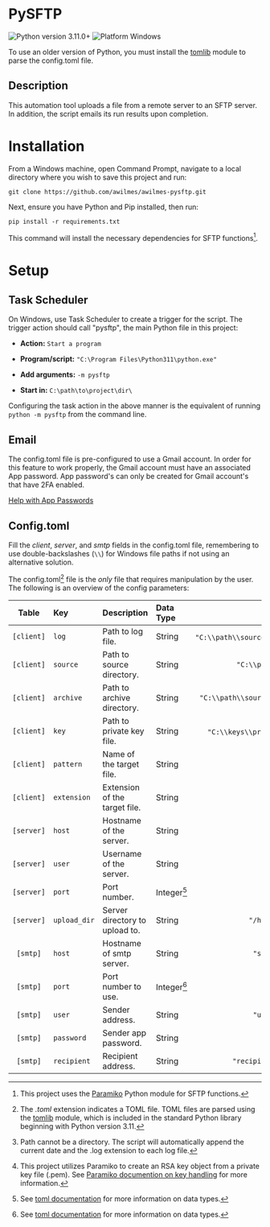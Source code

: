 # PySFTP

<picture>
    <img alt="Python version 3.11.0+" src="https://img.shields.io/badge/python-^3.11.0-brightgreen">
</picture>

<picture>
    <img alt="Platform Windows" src="https://img.shields.io/badge/platform-Windows 10, Server 2016-blue">
</picture>

To use an older version of Python, you must install the [tomlib](https://docs.python.org/3.11/library/tomllib.html) module to parse the config.toml file.

## Description

This automation tool uploads a file from a remote server to an SFTP server. In addition, the script emails its run results upon completion.

# Installation

From a Windows machine, open Command Prompt, navigate to a local directory where you wish to save this project and run: 

`git clone https://github.com/awilmes/awilmes-pysftp.git`

Next, ensure you have Python and Pip installed, then run:

`pip install -r requirements.txt`

This command will install the necessary dependencies for SFTP functions[^1].
[^1]: This project uses the [Paramiko](https://www.paramiko.org/) Python module for SFTP functions.

# Setup

## Task Scheduler

On Windows, use Task Scheduler to create a trigger for the script. The trigger action should call "pysftp", the main Python file in this project:

* **Action:** `Start a program`

* **Program/script:** `"C:\Program Files\Python311\python.exe"`

* **Add arguments:** `-m pysftp`

* **Start in:** `C:\path\to\project\dir\`

Configuring the task action in the above manner is the equivalent of running `python -m pysftp` from the command line.

## Email

The config.toml file is pre-configured to use a Gmail account. In order for this feature to work properly, the Gmail account must have an associated App password. App password's can only be created for Gmail account's that have 2FA enabled.

[Help with App Passwords](https://support.google.com/accounts/answer/185833?hl=en/)

## Config.toml

Fill the *client*, *server*, and *smtp* fields in the config.toml file, remembering to use double-backslashes (`\\`) for Windows file paths if not using an alternative solution.

The config.toml[^2] file is the *only* file that requires manipulation by the user. The following is an overview of the config parameters:
[^2]: The *.toml* extension indicates a TOML file. TOML files are parsed using the [tomlib](https://docs.python.org/3.11/library/tomllib.html) module, which is included in the standard Python library beginning with Python version 3.11.

| Table | Key | Description | Data Type | Example |
| :-----: | :----- | :------------------------ | :------ | --------------------------: |
| `[client]` | `log` | Path to log file. | String | `"C:\\path\\source\\logs\\log"`[^4] |
| `[client]` | `source` | Path to source directory. | String | `"C:\\path\\source\\"` |
| `[client]` | `archive` | Path to archive directory. | String | `"C:\\path\\source\\archive\\"` |
| `[client]` | `key` | Path to private key file. | String | `"C:\\keys\\privateKey.pem"`[^5] |
| `[client]` | `pattern` | Name of the target file. | String | `"Filename"` |
| `[client]` | `extension` | Extension of the target file. | String | `".csv"` |
| `[server]` | `host` | Hostname of the server. | String | `"ftp.test.net"` |
| `[server]` | `user` | Username of the server. | String | `"user"` |
| `[server]` | `port` | Port number. | Integer[^6] | `20` |
| `[server]` | `upload_dir` | Server directory to upload to. | String | `"/home/files/in/"` |
| `[smtp]` | `host` | Hostname of smtp server. | String | `"smtp.gmail.com"` |
| `[smtp]` | `port` | Port number to use. | Integer[^6] | `465` |
| `[smtp]` | `user` | Sender address. | String | `"user@gmail.com"` |
| `[smtp]` | `password` | Sender app password. | String | `"app-p@ssw0rd"` |
| `[smtp]` | `recipient` | Recipient address. | String | `"recipient@email.net"` |
[^4]: Path cannot be a directory. The script will automatically append the current date and the .log extension to each log file.
[^5]: This project utilizes Paramiko to create an RSA key object from a private key file (.pem). See [Paramiko documention on key handling](https://docs.paramiko.org/en/stable/api/keys.html) for more information.
[^6]: See [toml documentation](https://toml.io/en/v1.0.0#integer) for more information on data types.